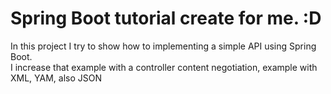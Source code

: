 # Spring Boot tutorial create for me.  :D

In this project I try to show how to implementing a simple API using Spring Boot. 
<br>I increase that example with a controller content negotiation, example with XML, YAM, also JSON


